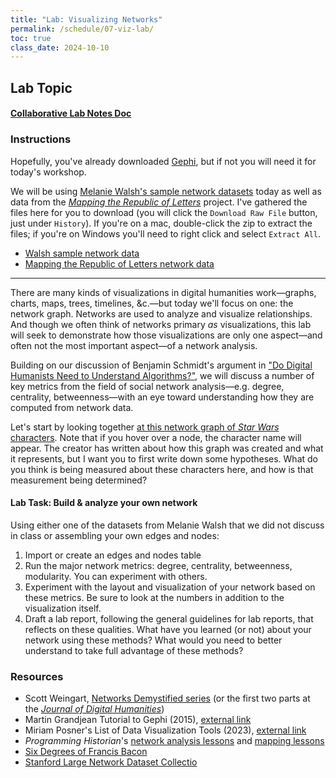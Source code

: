 ```yaml
---
title: "Lab: Visualizing Networks"
permalink: /schedule/07-viz-lab/
toc: true
class_date: 2024-10-10
---
```


## Lab Topic

#### [Collaborative Lab Notes Doc](https://docs.google.com/document/d/15-vDrETg9c1xSr440KP0f1zBvEgvygwCS01D4PjnPLU/edit?usp=sharing)

### Instructions

Hopefully, you've already downloaded [Gephi](https://gephi.org), but if not you will need it for today's workshop.

We will be using [Melanie Walsh's sample network datasets](https://github.com/melaniewalsh/sample-social-network-datasets/tree/master) today as well as data from the [_Mapping the Republic of Letters_](http://republicofletters.stanford.edu) project. I've gathered the files here for you to download (you will click the `Download Raw File` button, just under `History`). If you're on a mac, double-click the zip to extract the files; if you're on Windows you'll need to right click and select `Extract All`.

+ [Walsh sample network data](https://github.com/rccordell/is578-intro-dh/blob/gh-pages/public_course_data/network-data/sample-social-network-datasets-master.zip)
+ [Mapping the Republic of Letters network data](https://github.com/rccordell/is578-intro-dh/blob/gh-pages/public_course_data/network-data/mapping-republic-letters.zip)

---

There are many kinds of visualizations in digital humanities work—graphs, charts, maps, trees, timelines, &c.—but today we'll focus on one: the network graph. Networks are used to analyze and visualize relationships. And though we often think of networks primary _as_ visualizations, this lab will seek to demonstrate how those visualizations are only one aspect—and often not the most important aspect—of a network analysis.

Building on our discussion of Benjamin Schmidt's argument in ["Do Digital Humanists Need to Understand Algorithms?"](https://dhdebates.gc.cuny.edu/read/untitled/section/557c453b-4abb-48ce-8c38-a77e24d3f0bd#:~:text=Put%20simply%3A%20digital%20humanists%20do,algorithms%20attempt%20to%20bring%20about.), we will discuss a number of key metrics from the field of social network analysis—e.g. degree, centrality, betweenness—with an eye toward understanding how they are computed from network data. 

Let's start by looking together [at this network graph of _Star Wars_ characters](http://evelinag.com/data/2016/social-network-force-awakens/interactions.html). Note that if you hover over a node, the character name will appear. The creator has written about how this graph was created and what it represents, but I want you to first write down some hypotheses. What do you think is being measured about these characters here, and how is that measurement being determined?

#### Lab Task: Build & analyze your own network

Using either one of the datasets from Melanie Walsh that we did not discuss in class or assembling your own edges and nodes:

1. Import or create an edges and nodes table
2. Run the major network metrics: degree, centrality, betweenness, modularity. You can experiment with others.
3. Experiment with the layout and visualization of your network based on these metrics. Be sure to look at the numbers in addition to the visualization itself.
4. Draft a lab report, following the general guidelines for lab reports, that reflects on these qualities. What have you learned (or not) about your network using these methods? What would you need to better understand to take full advantage of these methods?

### Resources

+ Scott Weingart, [Networks Demystified series](https://www.scottbot.net/HIAL/index.html@tag=networks-demystified&paged=2.html) (or the first two parts at the [_Journal of Digital Humanities_](https://journalofdigitalhumanities.org/1-1/demystifying-networks-by-scott-weingart/))
+ Martin Grandjean Tutorial to Gephi (2015), [external link](https://www.martingrandjean.ch/gephi-introduction/)
+ Miriam Posner's List of Data Visualization Tools (2023), [external link](http://miriamposner.com/classes/dh201w23/tutorials-guides/data-visualization/dataviz-tools/)
+ _Programming Historian_'s [network analysis lessons](https://programminghistorian.org/en/lessons/?topic=network-analysis) and [mapping lessons](https://programminghistorian.org/en/lessons/?topic=mapping)
+ [Six Degrees of Francis Bacon](http://sixdegreesoffrancisbacon.com/)
+ [Stanford Large Network Dataset Collectio](https://snap.stanford.edu/data/)

